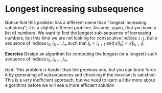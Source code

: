 # Longest increasing subsequence

Notice that this problem has a different name than "longest increasing *substring*"; it is a slightly different problem. Assume, again, that you have a list of numbers. We want to find the longest sub-sequence of increasing numbers, but this time we are not looking for consecutive indices `i:j`, but a sequence of indices $i_0,i_1,\ldots,i_m$ such that $i_k<i_{k+1}$ and $x[i_k] < x[i_{k+1}]$.

**Exercise** Design an algorithm for computing the longest (or a longest) such sequence of indices $i_0,i_1,\ldots,i_m$.

*Hint:* This problem is harder than the previous one, but you can brute force it by generating *all* subsequences and checking if the invariant is satisfied. This is a *very* inefficient approach, but we need to learn a little more about algorithms before we will see a more efficient solution.

